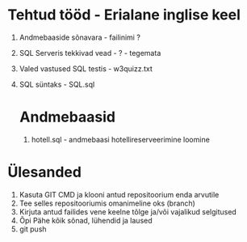 # Tehtud tööd - Erialane inglise keel

1. Andmebaaside sõnavara - failinimi ?
2. SQL Serveris tekkivad vead - ? - tegemata
3. Valed vastused SQL testis - w3quizz.txt
4. SQL süntaks - SQL.sql

   # Andmebaasid

   1. hotell.sql - andmebaasi hotellireserveerimine loomine





# Ülesanded

1. Kasuta GIT CMD ja klooni antud repositoorium enda arvutile
2. Tee selles repositooriumis omanimeline oks (branch)
3. Kirjuta antud failides vene keelne tõlge ja/või vajalikud selgitused
4. Õpi Pähe kõik sõnad, lühendid ja laused
5. git push
